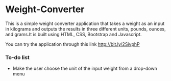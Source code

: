 # Weight-Converter

This is a simple weight converter application that takes a weight as an input in kilograms and outputs the results in three different units, pounds, ounces, and grams.It is built using HTML, CSS, Bootstrap and Javascript.<br/>

You can try the application through this link http://bit.ly/2SivphP

### To-do list
- Make the user choose the unit of the input weight from a drop-down menu
